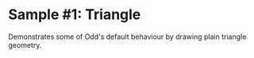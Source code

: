 # Sample #1: Triangle

Demonstrates some of Odd's default behaviour by drawing plain triangle geometry.
